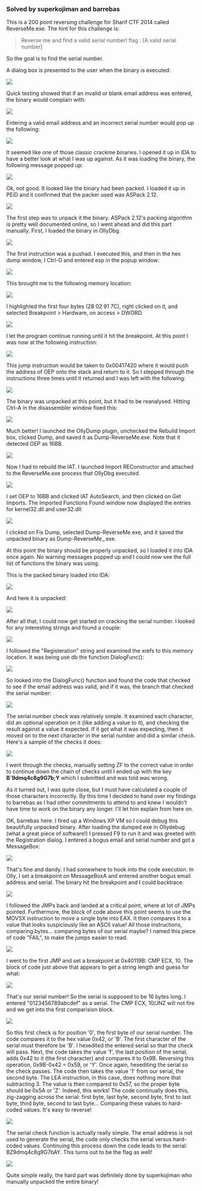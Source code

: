 ### Solved by superkojiman and barrebas

This is a 200 point reversing challenge for Sharif CTF 2014 called ReverseMe.exe. The hint for this challenge is:

> Reverse me and find a valid serial number! flag : [A valid serial number]

So the goal is to find the serial number.

A dialog box is presented to the user when the binary is executed:

![](/images/2014/sharif/reverseme/01.png)

Quick testing showed that if an invalid or blank email address was entered, the binary would complain with:

![](/images/2014/sharif/reverseme/02.png)

Entering a valid email address and an incorrect serial number would pop up the following:

![](/images/2014/sharif/reverseme/03.png)

It seemed like one of those classic crackme binaries. I opened it up in IDA to have a better look at what I was up against. As it was loading the binary, the following message popped up:

![](/images/2014/sharif/reverseme/04.png)

Ok, not good. It looked like the binary had been packed. I loaded it up in PEiD and it confirmed that the packer used was ASPack 2.12.

![](/images/2014/sharif/reverseme/05.png)

The first step was to unpack it the binary. ASPack 2.12's packing algorithm is pretty well documented online, so I went ahead and did this part manually. First, I loaded the binary in OllyDbg.

![](/images/2014/sharif/reverseme/06.png)

The first instruction was a pushad. I executed this, and then in the hex dump window, I Ctrl-G and entered esp in the popup window:

![](/images/2014/sharif/reverseme/07.png)

This brought me to the following memory location:

![](/images/2014/sharif/reverseme/08.png)

I highlighted the first four bytes (28 02 91 7C), right clicked on it, and selected Breakpoint > Hardware, on access > DWORD.

![](/images/2014/sharif/reverseme/09.png)

I let the program continue running until it hit the breakpoint. At this point I was now at the following instruction:

![](/images/2014/sharif/reverseme/10.png)

This jump instruction would be taken to 0x00417420 where it would push the address of OEP onto the stack and return to it. So I stepped through the instructions three times until it returned and I was left with the following:

![](/images/2014/sharif/reverseme/11.png)

The binary was unpacked at this point, but it had to be reanalysed. Hitting Ctrl-A in the disassembler window fixed this:

![](/images/2014/sharif/reverseme/12.png)

Much better! I launched the OllyDump plugin, unchecked the Rebuild Import box, clicked Dump, and saved it as Dump-ReverseMe.exe. Note that it detected OEP as 16BB.

![](/images/2014/sharif/reverseme/13.png)

Now I had to rebuild the IAT. I launched Import REConstructor and attached to the ReverseMe.exe process that OllyDbg executed.

![](/images/2014/sharif/reverseme/14.png)

I set OEP to 16BB and clicked IAT AutoSearch, and then clicked on Get Imports. The Imported Functions Found window now displayed the entries for kernel32.dll and user32.dll:

![](/images/2014/sharif/reverseme/15.png)

I clicked on Fix Dump, selected Dump-ReverseMe.exe, and it saved the unpacked binary as Dump-ReverseMe_.exe.

At this point the binary should be properly unpacked, so I loaded it into IDA once again. No warning messages popped up and I could now see the full list of functions the binary was using.

This is the packed binary loaded into IDA:

![](/images/2014/sharif/reverseme/16.png)

And here it is unpacked:

![](/images/2014/sharif/reverseme/17.png)

After all that, I could now get started on cracking the serial number. I looked for any interesting strings and found a couple:

![](/images/2014/sharif/reverseme/18.png)

I followed the "Registeration" string and examined the xrefs to this memory location. It was being use db the function DialogFunc():

![](/images/2014/sharif/reverseme/19.png)

So looked into the DialogFunc() function and found the code that checked to see if the email address was valid, and if it was, the branch that checked the serial number:

![](/images/2014/sharif/reverseme/20.png)

The serial number check was relatively simple. It examined each character, did an optional operation on it (like adding a value to it), and checking the result against a value it expected. If it got what it was expecting, then it moved on to the next character in the  serial number and did a similar check. Here's a sample of the checks it does:

![](/images/2014/sharif/reverseme/21.png)

I went through the checks, manually setting ZF to the correct value in order to continue down the chain of checks until I ended up with the key **B`9dmq4c8g9G7b;Y** which I submitted and was told was wrong.

As it turned out, I was quite close, but I must have calculated a couple of those characters incorrectly. By this time I decided to hand over my findings to barrebas as I had other commitments to attend to and knew I wouldn't have time to work on the binary any longer. I'll let him explain from here on.

OK, barrebas here. I fired up a Windows XP VM so I could debug this beautifully unpacked binary. After loading the dumped exe in Ollydebug (what a great piece of software!) I pressed F9 to run it and was greeted with the Registration dialog. I entered a bogus email and serial number and got a MessageBox:

![](/images/2014/sharif/reverseme/22.png)

That's fine and dandy. I had somewhere to hook into the code execution. In Olly, I set a breakpoint on MessageBoxA and entered another bogus email address and serial. The binary hit the breakpoint and I could backtrace:

![](/images/2014/sharif/reverseme/23.png)

I followed the JMPs back and landed at a critical point, where at lot of JMPs pointed. Furthermore, the block of code above this point seems to use the MOVSX instruction to move a single byte into EAX. It then compares it to a value that looks suspiciously like an ASCII value! All those instructions, comparing bytes... comparing bytes of our serial maybe? I named this piece of code "FAIL", to make the jumps easier to read.

![](/images/2014/sharif/reverseme/24.png)

I went to the first JMP and set a breakpoint at 0x40119B: CMP ECX, 10. The block of code just above that appears to get a string length and guess for what:

![](/images/2014/sharif/reverseme/25.png)

That's our serial number! So the serial is supposed to be 16 bytes long. I entered "0123456789abcdef" as a serial. The CMP ECX, 10/JNZ will not fire and we get into the first comparision block.

![](/images/2014/sharif/reverseme/26.png)

So this first check is for position '0', the first byte of our serial number. The code compares it to the hex value 0x42, or 'B'. The first character of the serial must therefore be 'B'. I hexedited the entered serial so that the check will pass. Next, the code takes the value 'f', the last position of the serial, adds 0x42 to it (the first character) and compares it to 0x9B. Reversing this operation, 0x9B-0x42 = 0x59, or 'Y'. Once again, hexediting the serial so the check passes. The code then takes the value '1' from our serial, the second byte. The LEA instruction, in this case, does nothing more that subtracting 3. The value is then compared to 0x57, so the proper byte should be 0x5A or 'Z'. Indeed, this works! The code continually does this, zig-zagging across the serial: first byte, last byte, second byte, first to last byte, third byte, second to last byte... Comparing these values to hard-coded values. It's easy to reverse!

![](/images/2014/sharif/reverseme/27.png)

The serial check function is actually really simple. The email address is not used to generate the serial, the code only checks the serial versus hard-coded values. Continuing this process down the code leads to the serial: BZ9dmq4c8g9G7bAY. This turns out to be the flag as well!

![](/images/2014/sharif/reverseme/28.png)

Quite simple really, the hard part was definitely done by superkojiman who manually unpacked the entire binary!


